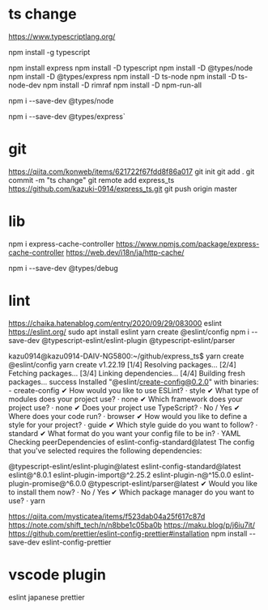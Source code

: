 # ts change
https://www.typescriptlang.org/

npm install -g typescript

npm install express
npm install -D typescript
npm install -D @types/node
npm install -D @types/express
npm install -D ts-node
npm install -D ts-node-dev
npm install -D rimraf
npm install -D npm-run-all

npm i --save-dev @types/node

npm i --save-dev @types/express`

# git
https://qiita.com/konweb/items/621722f67fdd8f86a017
git init 
git add .
git commit -m "ts change"
git remote add express_ts https://github.com/kazuki-0914/express_ts.git
git push origin master

# lib
npm i express-cache-controller
https://www.npmjs.com/package/express-cache-controller
https://web.dev/i18n/ja/http-cache/

npm i --save-dev @types/debug

# lint
https://chaika.hatenablog.com/entry/2020/09/29/083000
eslint
https://eslint.org/
sudo apt install eslint
yarn create @eslint/config
npm i --save-dev @typescript-eslint/eslint-plugin @typescript-eslint/parser

kazu0914@kazu0914-DAIV-NG5800:~/github/express_ts$ yarn create @eslint/config
yarn create v1.22.19
[1/4] Resolving packages...
[2/4] Fetching packages...
[3/4] Linking dependencies...
[4/4] Building fresh packages...
success Installed "@eslint/create-config@0.2.0" with binaries:
      - create-config
✔ How would you like to use ESLint? · style
✔ What type of modules does your project use? · none
✔ Which framework does your project use? · none
✔ Does your project use TypeScript? · No / Yes
✔ Where does your code run? · browser
✔ How would you like to define a style for your project? · guide
✔ Which style guide do you want to follow? · standard
✔ What format do you want your config file to be in? · YAML
Checking peerDependencies of eslint-config-standard@latest
The config that you've selected requires the following dependencies:

@typescript-eslint/eslint-plugin@latest eslint-config-standard@latest eslint@^8.0.1 eslint-plugin-import@^2.25.2 eslint-plugin-n@^15.0.0 eslint-plugin-promise@^6.0.0 @typescript-eslint/parser@latest
✔ Would you like to install them now? · No / Yes
✔ Which package manager do you want to use? · yarn

https://qiita.com/mysticatea/items/f523dab04a25f617c87d
https://note.com/shift_tech/n/n8bbe1c05ba0b
https://maku.blog/p/j6iu7it/
https://github.com/prettier/eslint-config-prettier#installation
npm install --save-dev eslint-config-prettier


# vscode plugin
eslint
japanese
prettier